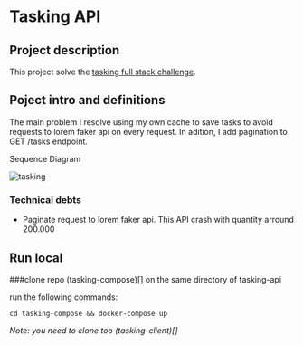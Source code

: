 # Tasking API 

## Project description
This project solve the [tasking full stack challenge](https://drive.google.com/file/d/1clquVvZzv_A-tJ-Y7HuHcj_RZPgKx5PG/view?usp=sharing).

## Poject intro and definitions

The main problem I resolve using my own cache to save tasks to avoid requests to lorem faker api on every request. In adition, I add pagination to GET /tasks endpoint. 

Sequence Diagram

![tasking](https://user-images.githubusercontent.com/7562704/142901262-885d4653-cc98-42a8-89b5-c802b61e5a32.png)

### Technical debts
- Paginate request to lorem faker api. This API crash with quantity arround 200.000




## Run local
    
###clone repo (tasking-compose)[] on the same directory of tasking-api

run the following commands: 

`cd tasking-compose && docker-compose up`

*Note: you need to clone too (tasking-client)[]*
